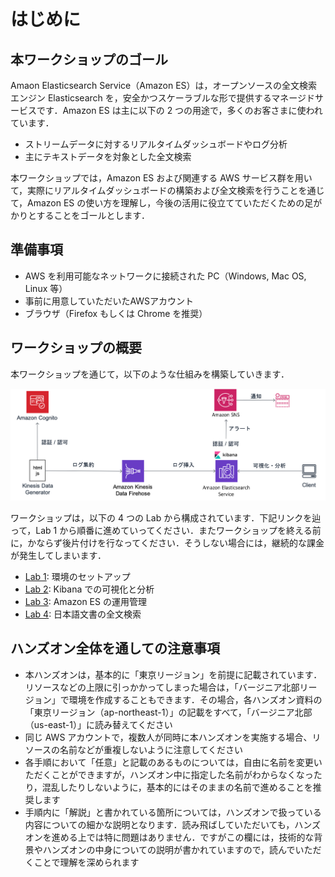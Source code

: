 # はじめに

## 本ワークショップのゴール

Amaon Elasticsearch Service（Amazon ES）は，オープンソースの全文検索エンジン Elasticsearch を，安全かつスケーラブルな形で提供するマネージドサービスです．Amazon ES は主に以下の 2 つの用途で，多くのお客さまに使われています．

- ストリームデータに対するリアルタイムダッシュボードやログ分析
- 主にテキストデータを対象とした全文検索

本ワークショップでは，Amazon ES および関連する AWS サービス群を用いて，実際にリアルタイムダッシュボードの構築および全文検索を行うことを通じて，Amazon ES の使い方を理解し，今後の活用に役立てていただくための足がかりとすることをゴールとします．

## 準備事項

- AWS を利用可能なネットワークに接続された PC（Windows, Mac OS, Linux 等）
- 事前に用意していただいたAWSアカウント
- ブラウザ（Firefox もしくは Chrome を推奨）

## ワークショップの概要

本ワークショップを通じて，以下のような仕組みを構築していきます．

![architecture](images/architecture.png)

ワークショップは，以下の 4 つの Lab から構成されています．下記リンクを辿って，Lab 1 から順番に進めていってください．またワークショップを終える前に，かならず後片付けを行なってください．そうしない場合には，継続的な課金が発生してしまいます．

- [Lab 1](lab1/README.md): 環境のセットアップ
- [Lab 2](lab2/README.md): Kibana での可視化と分析
- [Lab 3](lab3/README.md): Amazon ES の運用管理
- [Lab 4](lab4/README.md): 日本語文書の全文検索

## ハンズオン全体を通しての注意事項

- 本ハンズオンは，基本的に「東京リージョン」を前提に記載されています．リソースなどの上限に引っかかってしまった場合は，「バージニア北部リージョン」で環境を作成することもできます．その場合，各ハンズオン資料の「東京リージョン（ap-northeast-1）」の記載をすべて，「バージニア北部（us-east-1）」に読み替えてください
- 同じ AWS アカウントで，複数人が同時に本ハンズオンを実施する場合、リソースの名前などが重複しないように注意してください
- 各手順において「任意」と記載のあるものについては，自由に名前を変更いただくことができますが，ハンズオン中に指定した名前がわからなくなったり，混乱したりしないように，基本的にはそのままの名前で進めることを推奨します
- 手順内に「解説」と書かれている箇所については，ハンズオンで扱っている内容についての細かな説明となります．読み飛ばしていただいても，ハンズオンを進める上では特に問題はありません．ですがこの欄には，技術的な背景やハンズオンの中身についての説明が書かれていますので，読んでいただくことで理解を深められます





